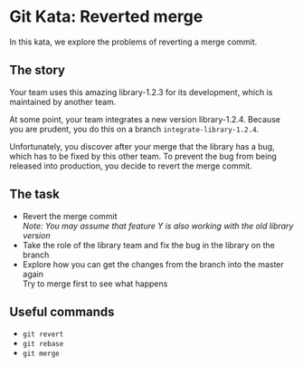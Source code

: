 # Git Kata: Reverted merge

In this kata, we explore the problems of reverting a merge commit.

## The story
Your team uses this amazing library-1.2.3 for its development, which is
maintained by another team.

At some point, your team integrates a new version library-1.2.4. Because you are
prudent, you do this on a branch `integrate-library-1.2.4`.

Unfortunately, you discover after your merge that the library has a bug, which
has to be fixed by this other team. To prevent the bug from being released into
production, you decide to revert the merge commit.

## The task
* Revert the merge commit  
  *Note: You may assume that feature Y is also working with the old library version*
* Take the role of the library team and fix the bug in the library on the branch
* Explore how you can get the changes from the branch into the master again  
  Try to merge first to see what happens

## Useful commands
* `git revert`
* `git rebase`
* `git merge`
